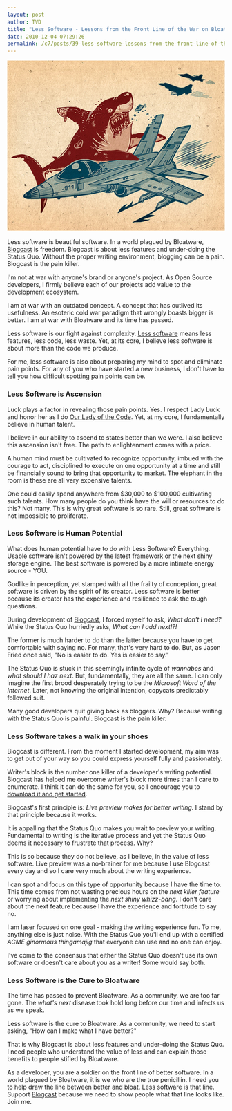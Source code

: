 ```yaml
---
layout: post
author: TVD
title: "Less Software - Lessons from the Front Line of the War on Bloatware"
date: 2010-12-04 07:29:26
permalink: /c7/posts/39-less-software-lessons-from-the-front-line-of-the-war-on-bloatware
---
```


<img src="/c7/static/shark.jpg" alt="Open Source Rails 3 Blogging app - Blogcast" title="Open Source Rails 3 Blogging app - Blogcast" width="520"/>

Less software is beautiful software. In a world plagued by Bloatware, [Blogcast][1] is freedom. Blogcast is about less features and under-doing the Status Quo. Without the proper writing environment, blogging can be a pain. Blogcast is the pain killer.

I'm not at war with anyone's brand or anyone's project. As Open Source developers, I firmly believe each of our projects add value to the development ecosystem. 

I am at war with an outdated concept. A concept that has outlived its usefulness. An esoteric cold war paradigm that wrongly boasts bigger is better. I am at war with Bloatware and its time has passed. 
 
Less software is our fight against complexity. [Less software][2] means less features, less code, less waste. Yet, at its core, I believe less software is about more than the code we produce. 

For me, less software is also about preparing my mind to spot and eliminate pain points. For any of you who have started a new business, I don't have to tell you how difficult spotting pain points can be.

### Less Software is Ascension

Luck plays a factor in revealing those pain points. Yes. I respect Lady Luck and honor her as I do [Our Lady of the Code][3]. Yet, at my core, I fundamentally believe in human talent.

I believe in our ability to ascend to states better than we were. I also believe this ascension isn't free. The path to enlightenment comes with a price.

A human mind must be cultivated to recognize opportunity, imbued with the courage to act, disciplined to execute on one opportunity at a time and still be financially sound to bring that opportunity to market. The elephant in the room is these are all very expensive talents.

One could easily spend anywhere from $30,000 to $100,000 cultivating such talents. How many people do you think have the will or resources to do this? Not many. This is why great software is so rare. Still, great software is not impossible to proliferate.

### Less Software is Human Potential

What does human potential have to do with Less Software? Everything. Usable software isn't powered by the latest framework or the next shiny storage engine. The best software is powered by a more intimate energy source - YOU.

Godlike in perception, yet stamped with all the frailty of conception, great software is driven by the spirit of its creator. Less software is better because its creator has the experience and resilience to ask the tough questions.

During development of [Blogcast][4], I forced myself to ask, *What don't I need?* While the Status Quo hurriedly asks, *What can I add next!?!*

The former is much harder to do than the latter because you have to get comfortable with saying no. For many, that's very hard to do. But, as Jason Fried once said, "No is easier to do. Yes is easier to say."

The Status Quo is stuck in this seemingly infinite cycle of *wannabes* and *what should I haz next*. But, fundamentally, they are all the same. I can only imagine the first brood desperately trying to be the *Microsoft Word of the Internet*. Later, not knowing the original intention, copycats predictably followed suit.

Many good developers quit giving back as bloggers. Why? Because writing with the Status Quo is painful. Blogcast is the pain killer.

### Less Software takes a walk in your shoes

Blogcast is different. From the moment I started development, my aim was to get out of your way so you could express yourself fully and passionately. 

Writer's block is the number one killer of a developer's writing potential. Blogcast has helped me overcome writer's block more times than I care to enumerate. I think it can do the same for you, so I encourage you to [download it and get started][5].

Blogcast's first principle is: *Live preview makes for better writing.* I stand by that principle because it works. 

It is appalling that the Status Quo makes you wait to preview your writing. Fundamental to writing is the iterative process and yet the Status Quo deems it necessary to frustrate that process. Why?

This is so because they do not believe, as I believe, in the value of less software. Live preview was a no-brainer for me because I use Blogcast every day and so I care very much about the writing experience.

I can spot and focus on this type of opportunity because I have the time to. This time comes from not wasting precious hours on the *next killer feature* or worrying about implementing the *next shiny whizz-bang*. I don't care about the next feature because I have the experience and fortitude to say no.

I am laser focused on one goal - making the writing experience fun. To me, anything else is just noise. With the Status Quo you'll end up with a certified *ACME ginormous thingamajig* that everyone can use and no one can enjoy.

I've come to the consensus that either the Status Quo doesn't use its own software or doesn't care about you as a writer! Some would say both.

### Less Software is the Cure to Bloatware

The time has passed to prevent Bloatware. As a community, we are too far gone. The *what's next* disease took hold long before our time and infects us as we speak.

Less software is the cure to Bloatware. As a community, we need to start asking, "How can I make what I have better?"

That is why Blogcast is about less features and under-doing the Status Quo. I need people who understand the value of less and can explain those benefits to people stifled by Bloatware.

As a developer, you are a soldier on the front line of better software. In a world plagued by Bloatware, it is we who are the true penicillin. I need you to help draw the line between better and bloat. Less software is that line. Support [Blogcast][6] because we need to show people what that line looks like. Join me.


  [1]: http://techoctave.com/blogcast
  [2]: http://gettingreal.37signals.com/ch10_Less_Software.php
  [3]: https://techoctave.com/c7/posts/1-hello-world
  [4]: http://techoctave.com/blogcast
  [5]: http://techoctave.com/blogcast
  [6]: http://techoctave.com/blogcast
